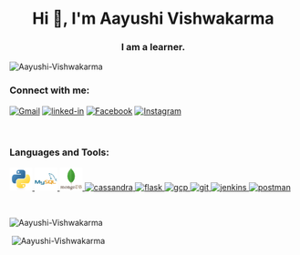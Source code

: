 <h1 align="center">Hi 👋, I'm Aayushi Vishwakarma</h1>
<h3 align="center">I am a learner. </h3>


<p align="left"> <img src="https://komarev.com/ghpvc/?username=Aayushi-Vishwakarma&label=Profile%20views&color=0e75b6&style=flat" alt="Aayushi-Vishwakarma" /> </p>

<h3 align="left">Connect with me:</h3>
<p align="left">
<a href="https://mail.google.com/mail/u/1/?view=cm&fs=1&to=vish.aayu@gmail.com&tf=1" target="blank"><img align="center" src="https://ssl.gstatic.com/ui/v1/icons/mail/rfr/gmail.ico" alt="Gmail" height="30" width="40" /></a>
<a href="https://www.linkedin.com/in/aayushi-v-12325797/" target="blank"><img align="center" src="https://static-exp1.licdn.com/sc/h/akt4ae504epesldzj74dzred8" alt="linked-in" height="30" width="40" /></a>
<a href="https://www.facebook.com/aayushi.vishwakarma.7/" target="blank"><img align="center" src="https://static.xx.fbcdn.net/rsrc.php/yD/r/d4ZIVX-5C-b.ico" alt="Facebook" height="30" width="40" /></a>
<a href="https://www.instagram.com/aayushi_v/" target="blank"><img align="center" src="https://www.instagram.com/static/images/ico/square_gradient_512.png/b9dd874b7606.png" alt="Instagram" height="30" width="40" /></a>
</p>
</br>

<h3 align="left">Languages and Tools:</h3>
<p align="left"> <a href="https://www.python.org" target="_blank"> <img src="https://raw.githubusercontent.com/devicons/devicon/master/icons/python/python-original.svg" alt="python" width="40" height="40"/> </a> <a href="https://www.mysql.com/" target="_blank"> <img src="https://raw.githubusercontent.com/devicons/devicon/master/icons/mysql/mysql-original-wordmark.svg" alt="mysql" width="40" height="40"/> </a> <a href="https://www.mongodb.com/" target="_blank"> <img src="https://raw.githubusercontent.com/devicons/devicon/master/icons/mongodb/mongodb-original-wordmark.svg" alt="mongodb" width="40" height="40"/> </a> <a href="https://cassandra.apache.org/" target="_blank"> <img src="https://www.vectorlogo.zone/logos/apache_cassandra/apache_cassandra-icon.svg" alt="cassandra" width="40" height="40"/> </a>  <a href="https://flask.palletsprojects.com/" target="_blank"> <img src="https://www.vectorlogo.zone/logos/pocoo_flask/pocoo_flask-icon.svg" alt="flask" width="40" height="40"/> </a> <a href="https://cloud.google.com" target="_blank"> <img src="https://www.vectorlogo.zone/logos/google_cloud/google_cloud-icon.svg" alt="gcp" width="40" height="40"/> </a> <a href="https://git-scm.com/" target="_blank"> <img src="https://www.vectorlogo.zone/logos/git-scm/git-scm-icon.svg" alt="git" width="40" height="40"/> </a> <a href="https://www.jenkins.io" target="_blank"> <img src="https://www.vectorlogo.zone/logos/jenkins/jenkins-icon.svg" alt="jenkins" width="40" height="40"/> </a> <a href="https://postman.com" target="_blank"> <img src="https://www.vectorlogo.zone/logos/getpostman/getpostman-icon.svg" alt="postman" width="40" height="40"/> </a>   </p>
</br>
<p><img align="left" src="https://github-readme-stats.vercel.app/api/top-langs?username=Aayushi-Vishwakarma&show_icons=true&locale=en&layout=compact" alt="Aayushi-Vishwakarma" /></p>
</br>
<p>&nbsp;<img align="center" src="https://github-readme-stats.vercel.app/api?username=Aayushi-Vishwakarma&show_icons=true&locale=en" alt="Aayushi-Vishwakarma" /></p>
